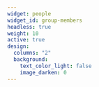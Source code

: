 ```yaml
---
widget: people
widget_id: group-members
headless: true
weight: 10
active: true
design:
  columns: "2"
  background:
    text_color_light: false
    image_darken: 0
---
```

